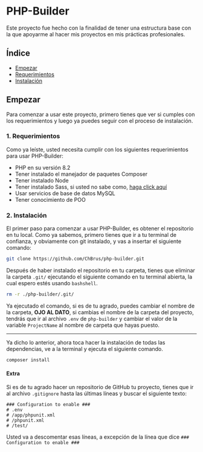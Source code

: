 # PHP-Builder
Este proyecto fue hecho con la finalidad de tener una estructura base con la que apoyarme al hacer mis proyectos en mis prácticas profesionales.
## Índice
- [Empezar](#Empezar)
 - [Requerimientos](#1.-Requerimientos)
 - [Instalación](#2.-Instalación)

## Empezar
Para comenzar a usar este proyecto, primero tienes que ver si cumples con los requerimientos y luego ya puedes seguir con el proceso de instalación.
### 1. Requerimientos
Como ya leíste, usted necesita cumplir con los siguientes requerimientos para usar PHP-Builder:
- PHP en su versión 8.2
- Tener instalado el manejador de paquetes Composer
- Tener instalado Node
- Tener instalado Sass, si usted no sabe como, [haga click aquí](https://getbootstrap.com/docs/5.3/customize/sass/#compiling "haga click aquí")
- Usar servicios de base de datos MySQL
- Tener conocimiento de POO

### 2. Instalación
El primer paso para comenzar a usar PHP-Builder, es obtener el repositorio en tu local. Como ya sabemos, primero tienes que ir a tu terminal de confianza, y obviamente con git instalado, y vas a insertar el siguiente comando:
```bash
git clone https://github.com/ChBrus/php-builder.git
```
Después de haber instalado el repositorio en tu carpeta, tienes que eliminar la carpeta `.git/` ejecutando el siguiente comando en tu terminal abierta, la cual espero estés usando `bashshell`.
```bash
rm -r ./php-builder/.git/
```
Ya ejecutado el comando, si es de tu agrado, puedes cambiar el nombre de la carpeta, **OJO AL DATO**, si cambias el nombre de la carpeta del proyecto, tendrás que ir al archivo `.env` de `php-builder` y cambiar el valor de la variable `ProjectName` al nombre de carpeta que hayas puesto.

------------

Ya dicho lo anterior, ahora toca hacer la instalación de todas las dependencias, ve a la terminal y ejecuta el siguiente comando.
```bash
composer install
```
#### Extra
Si es de tu agrado hacer un repositorio de GitHub tu proyecto, tienes que ir al archivo `.gitignore` hasta las últimas líneas y buscar el siguiente texto:
```
### Configuration to enable ###
# .env
# /app/phpunit.xml
# /phpunit.xml
# /test/
```
Usted va a descomentar esas líneas, a excepción de la línea que dice `### Configuration to enable ###`
